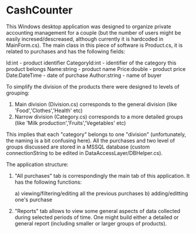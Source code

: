 # CashCounter
This Windows desktop application was designed to organize private accounting management for a couple (but the number of users might be easily incresed/descreased, although currently it is hardcoded in MainForm.cs). The main class in this piece of software is Product.cs, it is related to purchases and has the following fields:


  Id:int - product identifier
  CategoryId:int - identifier of the category this product belongs
  Name:string - product name
  Price:double - product price
  Date:DateTime - date of purchase
  Author:string - name of buyer
  
  
To simplify the division of the products there were designed to levels of grouping:

1) Main division (Division.cs) corresponds to the general division (like 'Food','Clothes','Health' etc)
2) Narrow division (Category.cs) corresponds to a more detailed groups (like 'Milk production','Fruits','Vegetables' etc)

This implies that each "category" belongs to one "division" (unfortunately, the naming is a bit confusing here). All the purchases and two level of groups discussed are stored in a MSSQL database (custom connectionString to be edited in DataAccessLayer/DBHelper.cs).

The application structure:
        
1) "All purchases" tab is correspondingly the main tab of this application. It has the following functions: 

      a) viewing/filtering/editing all the previous purchases
      b) adding/editting one's purchase
      
2) "Reports" tab allows to view some general aspects of data collected during selected periods of time. One might build either a detailed or general report (including smaller or larger groups of products). 


  
      
